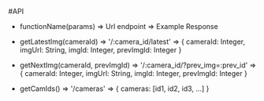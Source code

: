 #API
  * functionName(params)
    => Url endpoint
    => Example Response

  * getLatestImg(cameraId)
    => '/:camera_id/latest'
    => {
      cameraId: Integer,
      imgUrl: String,
      imgId: Integer,
      prevImgId: Integer
    }
  * getNextImg(cameraId, prevImgId)
    => '/:camera_id/?prev_img=:prev_id'
    => {
      cameraId: Integer,
      imgUrl: String,
      imgId: Integer,
      prevImgId: Integer
    }
  * getCamIds()
    => '/cameras'
    => {
      cameras: [id1, id2, id3, ...]
    }

